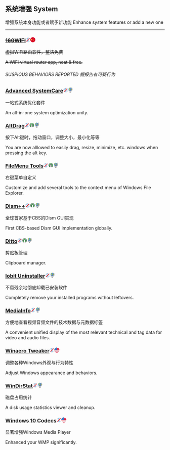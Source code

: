 ## 系统增强   System

增强系统本身功能或者赋予新功能   Enhance system features or add a new one

---

### [~~160WIFI~~](http://wifi.160.com/)![](/assets/图片2.png)![](/assets/china.png)

~~虚拟WiFi路由软件，整洁免费~~

~~A WiFi virtual router app, neat & free.~~

###### SUSPIOUS BEHAVIORS REPORTED  据报告有可疑行为

### [Advanced SystemCare](http://www.iobit.com/en/advancedsystemcarefree.php)![](/assets/图片2.png)![](/assets/earth-globe.png)

一站式系统优化套件

An all-in-one system optimization unity.

### [AltDrag](https://stefansundin.github.io/altdrag/)![](/assets/图片2.png)![](/assets/open-source-icon.png)![](/assets/earth-globe.png)

按下Alt键时，拖动窗口，调整大小，最小化等等

You are now alllowed to easily drag, resize, minimize, etc. windows when pressing the alt key.

### [FileMenu Tools](https://lopesoft.com/index.php/en/products)![](/assets/图片2.png)![](/assets/open-source-icon.png)![](/assets/earth-globe.png)

右键菜单自定义

Customize and add several tools to the context menu of Windows File Explorer.

### [Dism++](https://www.chuyu.me/)![](/assets/图片2.png)![](/assets/open-source-icon.png)![](/assets/earth-globe.png)

全球首家基于CBS的Dism GUI实现

First CBS-based Dism GUI implementation globally.

### [Ditto](http://ditto-cp.sourceforge.net/)![](/assets/图片2.png)![](/assets/open-source-icon.png)![](/assets/earth-globe.png)

剪贴板管理

Clipboard manager.

### [Iobit Uninstaller](http://www.iobit.com/en/advanceduninstaller.php)![](/assets/图片2.png)![](/assets/earth-globe.png)

不留残余地彻底卸载已安装软件

Completely remove your installed programs without leftovers.

### [MediaInfo](https://mediaarea.net/en/MediaInfo)![](/assets/图片2.png)![](/assets/earth-globe.png)

方便地查看视频音频文件的技术数据与元数据标签

A convenient unified display of the most relevant technical and tag data for video and audio files.

### [Winaero Tweaker](http://winaero.com/comment.php?comment.news.1836)![](/assets/图片2.png)![](/assets/united-states.png)

调整各种Windows外观与行为特性

Adjust Windows appearance and behaviors.

### [WinDirStat](https://windirstat.info/)![](/assets/图片2.png)![](/assets/earth-globe.png)

磁盘占用统计

A disk usage statistics viewer and cleanup.

### [Windows 10 Codecs](http://shark007.net/)![](/assets/图片2.png)![](/assets/united-states.png)

显著增强Windows Media Player

Enhanced your WMP significantly.


